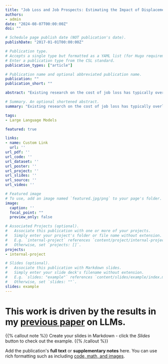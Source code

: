 ```yaml
---
title: "Job Loss and Job Prospects: Estimating the Impact of Displacement on Job Security"
authors:
- admin
date: "2024-08-07T00:00:00Z"
doi: ""

# Schedule page publish date (NOT publication's date).
publishDate: "2017-01-01T00:00:00Z"

# Publication type.
# Accepts a single type but formatted as a YAML list (for Hugo requirements).
# Enter a publication type from the CSL standard.
publication_types: ["article"]

# Publication name and optional abbreviated publication name.
publication: ""
publication_short: ""

abstract: "Existing research on the cost of job loss has typically overlooked the role of job sorting after displacement in the perpetuation of recursive unemployment. This study aims to fill this gap by estimating the decline in job security associated with the occupations matched by displaced employees following their dismissals. Using a dataset containing the employment histories of about four million individuals working in Italy that allows for disentangling voluntary from involuntary job moves, I construct two indicators of job security attached to each specific occupation: one that captures the risk of dismissal and the other that conveys a measure of expected tenure. Then, employing an identification strategy that exploits mass layoffs as exogenous variations, I estimate the impact of job loss on the expected job security of subsequent jobs. I find that displacement episodes generate an increased risk of dismissal intrinsic to the following job match of about 2.38% and a lower expected tenure of around 156 days."

# Summary. An optional shortened abstract.
summary: "Existing research on the cost of job loss has typically overlooked the role of job sorting after displacement in the perpetuation of recursive unemployment. This study aims to fill this gap by estimating the decline in job security associated with the occupations matched by displaced employees following their dismissals. Using a dataset containing the employment histories of about four million individuals working in Italy that allows for disentangling voluntary from involuntary job moves, I construct two indicators of job security attached to each specific occupation: one that captures the risk of dismissal and the other that conveys a measure of expected tenure. Then, employing an identification strategy that exploits mass layoffs as exogenous variations, I estimate the impact of job loss on the expected job security of subsequent jobs. I find that displacement episodes generate an increased risk of dismissal intrinsic to the following job match of about 2.38% and a lower expected tenure of around 156 days."

tags:
- Large Language Models

featured: true

links:
- name: Custom Link
  url: ''
url_pdf: ''
url_code: ''
url_dataset: ''
url_poster: ''
url_project: ''
url_slides: ''
url_source: ''
url_video: ''

# Featured image
# To use, add an image named `featured.jpg/png` to your page's folder. 
image:
  caption: ''
  focal_point: ""
  preview_only: false

# Associated Projects (optional).
#   Associate this publication with one or more of your projects.
#   Simply enter your project's folder or file name without extension.
#   E.g. `internal-project` references `content/project/internal-project/index.md`.
#   Otherwise, set `projects: []`.
projects:
- internal-project

# Slides (optional).
#   Associate this publication with Markdown slides.
#   Simply enter your slide deck's filename without extension.
#   E.g. `slides: "example"` references `content/slides/example/index.md`.
#   Otherwise, set `slides: ""`.
slides: example
---
```


# This work is driven by the results in my [previous paper](/publication/conference-paper/) on LLMs.

{{% callout note %}}
Create your slides in Markdown - click the *Slides* button to check out the example.
{{% /callout %}}

Add the publication's **full text** or **supplementary notes** here. You can use rich formatting such as including [code, math, and images](https://docs.hugoblox.com/content/writing-markdown-latex/).
